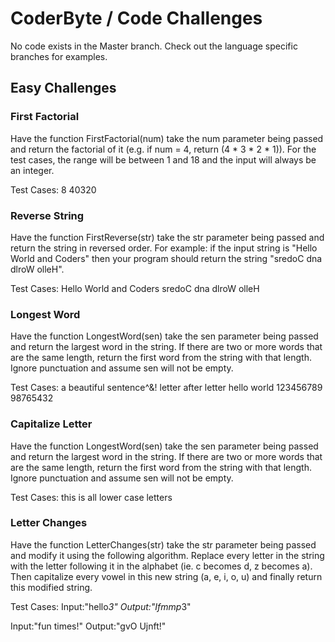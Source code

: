 # CoderByte / Code Challenges
No code exists in the Master branch. Check out the language specific branches
for examples.

## Easy Challenges

### First Factorial
Have the function FirstFactorial(num) take the num parameter being passed
and return the factorial of it (e.g. if num = 4, return (4 * 3 * 2 * 1)).
For the test cases, the range will be between 1 and 18 and the input will
always be an integer.

Test Cases:
8 40320


### Reverse String
Have the function FirstReverse(str) take the str parameter being passed and
return the string in reversed order. For example: if the input string is
"Hello World and Coders" then your program should return the string
"sredoC dna dlroW olleH".

Test Cases:
Hello World and Coders
sredoC dna dlroW olleH

### Longest Word
Have the function LongestWord(sen) take the sen parameter being passed and
return the largest word in the string. If there are two or more words that
are the same length, return the first word from the string with that length.
Ignore punctuation and assume sen will not be empty.

Test Cases:
a beautiful sentence^&!
letter after letter
hello world
123456789 98765432

### Capitalize Letter
Have the function LongestWord(sen) take the sen parameter being passed and
return the largest word in the string. If there are two or more words that
are the same length, return the first word from the string with that length.
Ignore punctuation and assume sen will not be empty.

Test Cases:
this is all lower case letters

### Letter Changes
Have the function LetterChanges(str) take the str parameter being passed
and modify it using the following algorithm. Replace every letter in the
string with the letter following it in the alphabet
(ie. c becomes d, z becomes a). Then capitalize every vowel in this new
string (a, e, i, o, u) and finally return this modified string.

Test Cases:
Input:"hello*3"
Output:"Ifmmp*3"

Input:"fun times!"
Output:"gvO Ujnft!"
